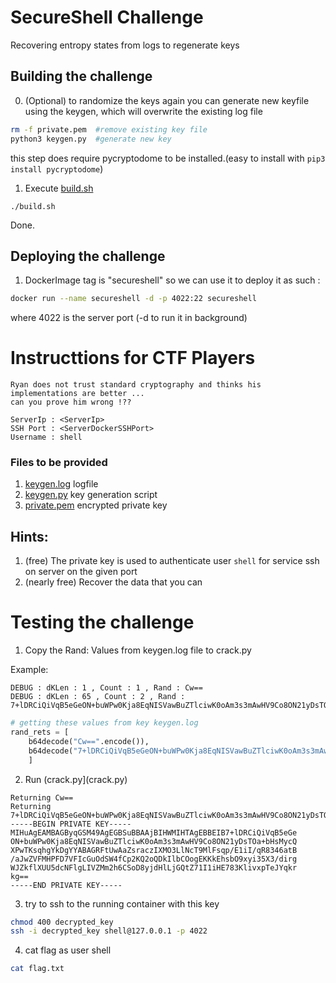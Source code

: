 # SecureShell Challenge
Recovering entropy states from logs to regenerate keys

## Building the challenge
0. (Optional) to randomize the keys again you can generate new keyfile using the keygen, which will overwrite the existing log file
```bash
rm -f private.pem  #remove existing key file
python3 keygen.py  #generate new key
```
this step does require pycryptodome to be installed.(easy to install with `pip3 install pycryptodome`)

1. Execute [build.sh](build.sh)
```
./build.sh
```
Done. 

## Deploying the challenge
1. DockerImage tag is "secureshell" so we can use it to deploy it as such :
```bash
docker run --name secureshell -d -p 4022:22 secureshell
```
where 4022 is the server port (-d to run it in background)

# Instructtions for CTF Players
```text
Ryan does not trust standard cryptography and thinks his implementations are better ...
can you prove him wrong !??

ServerIp : <ServerIp>
SSH Port : <ServerDockerSSHPort>
Username : shell
```
### Files to be provided
1. [keygen.log](keygen.log) logfile
2. [keygen.py](keygen.py) key generation script
3. [private.pem](private.pem) encrypted private key

## Hints:
1. (free) The private key is used to authenticate user `shell` for service ssh on server on the given port
2. (nearly free) Recover the data that you can

# Testing the challenge
1. Copy the Rand: Values from keygen.log file to crack.py 

Example:
```log
DEBUG : dKLen : 1 , Count : 1 , Rand : Cw== 
DEBUG : dKLen : 65 , Count : 2 , Rand : 7+lDRCiQiVqB5eGeON+buWPw0Kja8EqNISVawBuZTlciwK0oAm3s3mAwHV9Co8ON21yDsTOa+bHsMycQXPwTKsk= 
```
```python
# getting these values from key keygen.log
rand_rets = [
    b64decode("Cw==".encode()),
    b64decode("7+lDRCiQiVqB5eGeON+buWPw0Kja8EqNISVawBuZTlciwK0oAm3s3mAwHV9Co8ON21yDsTOa+bHsMycQXPwTKsk=".encode())
    ]
```

2. Run (crack.py](crack.py)
```log
Returning Cw== 
Returning 7+lDRCiQiVqB5eGeON+buWPw0Kja8EqNISVawBuZTlciwK0oAm3s3mAwHV9Co8ON21yDsTOa+bHsMycQXPwTKsk= 
-----BEGIN PRIVATE KEY-----
MIHuAgEAMBAGByqGSM49AgEGBSuBBAAjBIHWMIHTAgEBBEIB7+lDRCiQiVqB5eGe
ON+buWPw0Kja8EqNISVawBuZTlciwK0oAm3s3mAwHV9Co8ON21yDsTOa+bHsMycQ
XPwTKsqhgYkDgYYABAGRFtUwAaZsraczIXMO3LlNcT9MlFsqp/E1iI/qR8346atB
/aJwZVFMHPFD7VFIcGuOdSW4fCp2KQ2oQDkIlbCOogEKKkEhsbO9xyi35X3/dirg
WJZkflXUU5dcNFlgLIVZMm2h6CSoD8yjdHlLjGQtZ71I1iHE783KlivxpTeJYqkr
kg==
-----END PRIVATE KEY-----
```

3. try to ssh to the running container with this key 
```bash
chmod 400 decrypted_key
ssh -i decrypted_key shell@127.0.0.1 -p 4022
```

4. cat flag as user shell
```bash
cat flag.txt
```